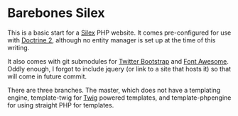 Barebones Silex
===============

This is a basic start for a [Silex](http://silex.sensiolabs.org/) PHP website.  It comes 
pre-configured for use with [Doctrine 2](http://www.doctrine-project.org/projects/orm.html), 
although no entity manager is set up at the time of this writing.

It also comes with git submodules for [Twitter Bootstrap](http://twitter.github.com/bootstrap) 
and [Font Awesome](http://fortawesome.github.com/Font-Awesome/).  Oddly enough, I forgot to 
include jquery (or link to a site that hosts it) so that will come in future commit.

There are three branches.  The master, which does not have a templating engine, template-twig 
for [Twig](http://twig.sensiolabs.org) powered templates, and template-phpengine for using 
straight PHP for templates.
